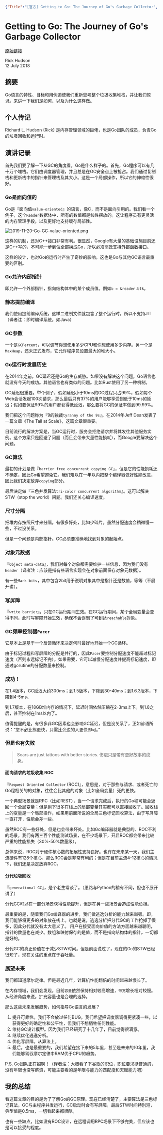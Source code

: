 ```json lw-blog-meta
{"Title":"[官方] Getting to Go: The Journey of Go's Garbage Collector","Date":"2019-11-20","Brev":"该博客发布时间 2018-07-12。一直想要详细了解一下 Go 的 GC，奈何网上资料很少，都说的是 Go1.5 的机制。所以还是要来看看官方的文章才行。","Tags":["Golang"]}
```



# Getting to Go: The Journey of Go's Garbage Collector

[原始链接](https://blog.golang.org/ismmkeynote)

Rick Hudson  
12 July 2018

## 摘要

Go语言的特性、目标和用例迫使我们重新思考整个垃圾收集堆栈，并让我们惊讶。来讲一下我们是如何、以及为什么这样做。

## 个人传记

Richard L. Hudson (Rick) 是内存管理领域的巨佬，也是Go团队的成员，负责Go的垃圾回收和运行时。

## 演讲记录

首先我们要了解一下从GC的角度看，Go是什么样子的。首先，Go程序可以有几十万个堆栈。它们由调度器管理，并且总是在GC安全点上被抢占。我们通过复制栈和更新栈中的指针来管理栈及其大小。这是一个局部操作，所以它的伸缩性很好。

### Go是面向值的

Go是『面向值`value-oriented`』的语言，像C，而不是面向引用的。我们看一个例子，这个`Reader`数据体中，所有的数值都是线性摆放的。这让程序员有更灵活的内存管理手段，以及更好地支持缓存局部性。

![2019-11-20-Go-GC-value-oriented.png](/static/blog/2019-11-20-Go-GC-value-oriented.png)

这样的机制，还对C++接口非常有利。很显然，Google有大量的基础设施目前还是C++写的，不可能一步到位全部换成Go，所以必须高效支持外部函数接口。

这样的设计，也对Go的运行时产生了奇妙的影响。这也是Go与其他GC语言最重要的区别。

### Go允许内部指针

即允许一个外部指针，指向结构体中的某个成员值。例如`b = &reader.blk`。

### 静态提前编译

我们使用提前编译系统，这样二进制文件就包含了整个运行时。所以不支持JIT（译者注：即时编译系统，如Java）

### GC参数

一个是`GCPercent`，可以调节你想使用多少CPU和你想使用多少内存。另一个是`MaxHeap`，还未正式发布，它允许程序员设置最大的堆大小。

### Go运行时发展历史

在2014年之前，GC延迟还是Go的生存威胁。如果没有解决这个问题，Go语言也就没有今天的成功。其他语言也有类似的问题。比如Rust使用了另一种机制。

GC延迟很重要。举个例子，假如延迟小于10ms的GC过程只占99%，假如每个Web会话发起100次请求，那么最后只有37%的用户能够享受到低于10ms的延迟；假如要保证99%的用户都获得低延迟，那么要将GC的保证率做到99.99%。

我们把这个问题称为『9的独裁`tyranny of the 9s`』。在2014年Jeff Dean发表了一篇文章《The Tail at Scale》，这篇文章很重要。

目前流行的解决方案是，当GC运行时，服务会拒绝请求并将其发往其他服务实例。这个方案只是回避了问题（而且会带来大量性能损耗），而Google要解决这个问题。

### GC算法

最初的计划是做『`barrier free concurrent copying GC`』，但是它的性能损耗还不确定，因此Go希望避免它。我们难以在一年以内把整个编译器做好性能改进，因此我们决定放弃`copying`部分。

最后决定做『三色并发算法`tri-color concurrent algorithm`』。这可以解决STW（stop the world）问题。我们还关心编译速度。

### 尺寸分隔

把堆内存按照尺寸来分隔，有很多好处，比如少碎片。虽然分配速度会稍微慢一些，不过没关系。

但是一个问题是内部指针。GC必须要准确地找到对象的起始点。

### 对象元数据

『`Object meta-data`』，我们对每个对象都需要维护一些信息，因为我们没有`header`（译者注：应该是指有些语言实现会在对象前面保存对象元数据）。

有一些`Mark bits`，其中包含2bit用于说明对象其中是指针还是数值，等等（不展开讲）。

### 写屏障

『`write barrier`』，只在GC运行期间生效。在GC运行期间，某个全局变量会变得不同，此时写屏障开始生效，确保不会误删了可到达`reachable`对象。

### GC频率控制器`Pacer`

它基本上是基于一个反馈循环来决定何时最好地开始一个GC循环。

由于标记过程和写屏障的分配是并行的，因此`Pacer`要控制分配速度不能超过标记速度（否则永远标记不完）。如果需要，它可以减慢分配速度并提高标记速度，即通过gorutine的分配数量来控制。

### 成功！

在1.4版本，GC延迟大约300ms；到1.5版本，下降到30-40ms；到1.6.3版本，下降到4-5ms。

到1.7版本，在18GB堆内存的情况下，延迟时间依然压缩在2-3ms上下。到1.8之后，甚至控制在1ms以内了。

值得提醒的是，有很多非GC因素也会影响GC延迟，但是没关系了，正如谚语所说：“您不必比熊更快，只需比旁边的人更快即可。”

### 但是也有失败

> Scars are just tattoos with better stories. 伤疤只是带有更好故事的纹身。

#### 面向请求的垃圾收集 ROC

『`Request Oriented Collector` (ROC)』，意思是，对于那些与请求、或者死亡的Go程相关的的对象，往往会比其他的对象（比如全局变量）死的更快。

一个典型场景就是RPC（比如REST），当一个请求完成后，执行的Go程可能会返回一个全局变量；但是剩下很多在栈上的局部变量其实都可以直接回收了。回收栈上的变量是一个局部操作，如果用前面所说的全局三色标记回收算法，由于写屏障一直打开，性能会差一些。

虽然ROC有一些好处，但是也会带来坏处。比如Go编译器就是典型的、ROC不利的场景。我们有两三百个性能测试场景，在不少场景下，开启ROC都会带来比较严重的性能损失（30%-50%数量级）。

总体来说，ROC对于硬件核心数的拓展性支持良好。也许在未来某一天，我们主流硬件有128个核心，那么ROC会是非常有利的；但是在目前主流4-12核心的情况下，我们还是决定放弃ROC。

#### 分代垃圾回收

『`generational GC`』，是个老生常谈了。（思路与Python的稍有不同，但也不展开讲了）

分代GC可以在一部分场景获得性能提升，但是在另一些场景会造成性能负担。

最重要的是，随着我们Go编译器的进步，我们做逃逸分析的能力越来越强。即，我们能够将更多的对象放在栈上。也就是说，逃逸分析把分代GC的工作抢掉了很多，因此分代就没有太大意义了。
用户在接受面向价值的方法方面越来越聪明，指针的数量也在减少。数组和映射保存的是值，而不是指向结构体的指针。一切都是好的。

分代GC的真正价值在于减少STW时间。但是前面说过了，现在的Go的STW已经很短了，现在关注的重点在于吞吐量。

### 展望未来

我们都知道摩尔定律。但是最近几年，计算机性能翻倍的时间越来越慢长了。

在内存领域，我们会发现，目前`容量`依然保持相对较高增速，`带宽`增长相对较慢。从经济角度来说，扩充容量也是合理的选择。

那么这些未来发展趋势，如何指导Go语言的发展？

1. 提升可靠性。我们不会放过任何BUG。我们希望把调度器调得更紧凑一些，以获得更好的确定性和公平性，但我们不想牺牲任何性能。
2. 维持GC设计模型。因为我们已经研究了十几年了，目前觉得很满意。
3. 继续优化逃逸分析。
4. 优化写屏障。从算法上。
5. 最后，也是最重要的，我们希望在接下来的5年里，甚至是未来的10年里，我们能够驾驭摩尔定律中RAM优于CPU的趋势。

P.S. Go团队正在招聘！（译者注：大概看了下谷歌的职位，职位要求挺普通的，没有年限也没写薪资，可能主要看的是年限与能力的匹配度和天赋能力吧）

## 我的总结

看这篇文章的目的是为了了解Go的GC原理。现在已经清楚了，主要算法是三色标记算法，GC与主程序并发运行，GC启动时会有写屏障，最后STW时间特别短，典型值是0.5ms，一切看起来都很酷。

也有一些缺点，比如没有ROC设计，在远程调用RPC场景下不够完美，但应该也是可以接受的程度。
